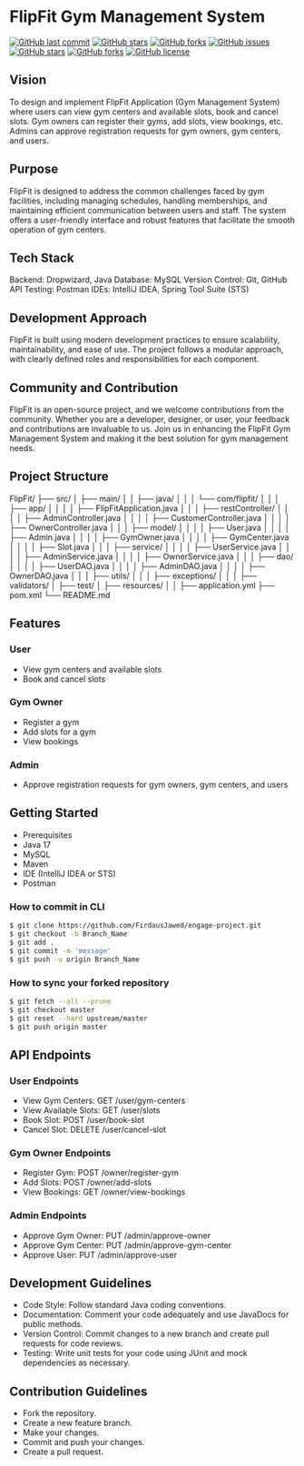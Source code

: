 # FlipFit Gym Management System

[![GitHub last commit](https://img.shields.io/github/last-commit/FirdausJawed/engage-project?style=for-the-badge&logo=git)](https://github.com/FirdausJawed/) 
[![GitHub stars](https://img.shields.io/github/stars/FirdausJawed/engage-project?style=for-the-badge)](https://github.com/FirdausJawed/Spam-Classifier/stargazers) 
[![GitHub forks](https://img.shields.io/github/forks/FirdausJawed/engage-project?style=for-the-badge&logo=git)](https://github.com/FirdausJawed/Spam-Classifier/network)
[![GitHub issues](https://img.shields.io/github/issues/FirdausJawed/engage-project?style=for-the-badge)](https://github.com/FirdausJawed/Spam-Classifier/issues)
[![GitHub stars](https://img.shields.io/github/stars/FirdausJawed/engage-project?style=for-the-badge)](https://github.com/FirdausJawed/Spam-Classifier/stargazers)
[![GitHub forks](https://img.shields.io/github/forks/FirdausJawed/engage-project?color=%230000ff&style=for-the-badge)](https://github.com/FirdausJawed/Spam-Classifier/network)
[![GitHub license](https://img.shields.io/github/license/FirdausJawed/engage-project?style=for-the-badge)](https://github.com/FirdausJawed/Spam-Classifier)

## Vision
To design and implement FlipFit Application (Gym Management System) where users can view gym centers and available slots, book and cancel slots. Gym owners can register their gyms, add slots, view bookings, etc. Admins can approve registration requests for gym owners, gym centers, and users.

## Purpose
FlipFit is designed to address the common challenges faced by gym facilities, including managing schedules, handling memberships, and maintaining efficient communication between users and staff. The system offers a user-friendly interface and robust features that facilitate the smooth operation of gym centers.

## Tech Stack
Backend: Dropwizard, Java
Database: MySQL
Version Control: Git, GitHub
API Testing: Postman
IDEs: IntelliJ IDEA, Spring Tool Suite (STS)

## Development Approach
FlipFit is built using modern development practices to ensure scalability, maintainability, and ease of use. The project follows a modular approach, with clearly defined roles and responsibilities for each component.

## Community and Contribution
FlipFit is an open-source project, and we welcome contributions from the community. Whether you are a developer, designer, or user, your feedback and contributions are invaluable to us. Join us in enhancing the FlipFit Gym Management System and making it the best solution for gym management needs.

## Project Structure

FlipFit/
├── src/
│   ├── main/
│   │   ├── java/
│   │   │   └── com/flipfit/
│   │   │       ├── app/
│   │   │       │   ├── FlipFitApplication.java
│   │   │       ├── restController/
│   │   │       │   ├── AdminController.java
│   │   │       │   ├── CustomerController.java
│   │   │       │   ├── OwnerController.java
│   │   │       ├── model/
│   │   │       │   ├── User.java
│   │   │       │   ├── Admin.java
│   │   │       │   ├── GymOwner.java
│   │   │       │   ├── GymCenter.java
│   │   │       │   ├── Slot.java
│   │   │       ├── service/
│   │   │       │   ├── UserService.java
│   │   │       │   ├── AdminService.java
│   │   │       │   ├── OwnerService.java
│   │   │       ├── dao/
│   │   │       │   ├── UserDAO.java
│   │   │       │   ├── AdminDAO.java
│   │   │       │   ├── OwnerDAO.java
│   │   │       ├── utils/
│   │   │       ├── exceptions/
│   │   │       ├── validators/
│   ├── test/
│   ├── resources/
│   │   ├── application.yml
├── pom.xml
└── README.md

## Features
### User
- View gym centers and available slots
- Book and cancel slots
### Gym Owner
- Register a gym
- Add slots for a gym
- View bookings
### Admin
- Approve registration requests for gym owners, gym centers, and users

## Getting Started
- Prerequisites
- Java 17
- MySQL 
- Maven
- IDE (IntelliJ IDEA or STS)
- Postman

### How to commit in CLI

```sh
$ git clone https://github.com/FirdausJawed/engage-project.git
$ git checkout -b Branch_Name
$ git add .
$ git commit -m 'message'
$ git push -u origin Branch_Name

```

### How to sync your forked repository

```sh
$ git fetch --all --prune
$ git checkout master
$ git reset --hard upstream/master
$ git push origin master

```

## API Endpoints
### User Endpoints
- View Gym Centers: GET /user/gym-centers
- View Available Slots: GET /user/slots
- Book Slot: POST /user/book-slot
- Cancel Slot: DELETE /user/cancel-slot
### Gym Owner Endpoints
- Register Gym: POST /owner/register-gym
- Add Slots: POST /owner/add-slots
- View Bookings: GET /owner/view-bookings
### Admin Endpoints
- Approve Gym Owner: PUT /admin/approve-owner
- Approve Gym Center: PUT /admin/approve-gym-center
- Approve User: PUT /admin/approve-user
## Development Guidelines
- Code Style: Follow standard Java coding conventions.
- Documentation: Comment your code adequately and use JavaDocs for public methods.
- Version Control: Commit changes to a new branch and create pull requests for code reviews.
- Testing: Write unit tests for your code using JUnit and mock dependencies as necessary.
## Contribution Guidelines
- Fork the repository.
- Create a new feature branch.
- Make your changes.
- Commit and push your changes.
- Create a pull request.

